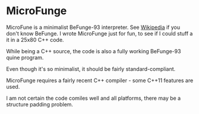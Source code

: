 MicroFunge
===

MicroFune is a minimalist BeFunge-93 interpreter.
See [Wikipedia](https://en.wikipedia.org/wiki/Befunge) if you don't know BeFunge.
I wrote MicroFunge just for fun, to see if I could stuff a it in a 25x80 C++ code.

While being a C++ source, the code is also a fully working BeFunge-93 quine program.

Even though it's so minimalist, it should be fairly standard-compliant.

MicroFunge requires a fairly recent C++ compiler - some C++11 features are used.

I am not certain the code comiles well and all platforms, there may be a structure
padding problem.
